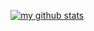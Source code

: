 [![my github stats](https://github-readme-stats.vercel.app/api?username=fariellany)](https://github.com/anuraghazra/github-readme-stats)

